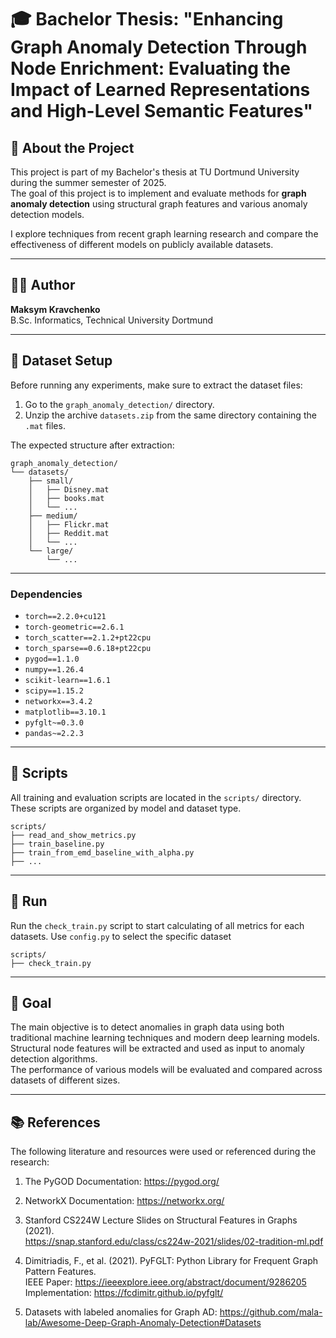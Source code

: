 # 🎓 Bachelor Thesis: "Enhancing Graph Anomaly Detection Through Node Enrichment: Evaluating the Impact of Learned Representations and High-Level Semantic Features"

## 📘 About the Project

This project is part of my Bachelor's thesis at TU Dortmund University during the summer semester of 2025.  
The goal of this project is to implement and evaluate methods for **graph anomaly detection** using structural graph features and various anomaly detection models.

I explore techniques from recent graph learning research and compare the effectiveness of different models on publicly available datasets.

---

## 👨‍💻 Author

**Maksym Kravchenko**  
B.Sc. Informatiсs, Technical University Dortmund

---

## 🧪 Dataset Setup

Before running any experiments, make sure to extract the dataset files:

1. Go to the `graph_anomaly_detection/` directory.
2. Unzip the archive `datasets.zip` from the same directory containing the `.mat` files.

The expected structure after extraction:

```
graph_anomaly_detection/
└── datasets/
    ├── small/
    │   ├── Disney.mat
    │   ├── books.mat
    │   └── ...
    ├── medium/
    │   ├── Flickr.mat
    │   ├── Reddit.mat
    │   └── ...
    └── large/
        └── ...
```

---

### Dependencies

- `torch==2.2.0+cu121`
- `torch-geometric==2.6.1`
- `torch_scatter==2.1.2+pt22cpu`
- `torch_sparse==0.6.18+pt22cpu`
- `pygod==1.1.0`
- `numpy==1.26.4`
- `scikit-learn==1.6.1`
- `scipy==1.15.2`
- `networkx==3.4.2`
- `matplotlib==3.10.1`
- `pyfglt~=0.3.0`
- `pandas~=2.2.3`

---

## 📜 Scripts

All training and evaluation scripts are located in the `scripts/` directory. These scripts are organized by model and dataset type.

```
scripts/
├── read_and_show_metrics.py
├── train_baseline.py
├── train_from_emd_baseline_with_alpha.py
├── ...
```

---

## 🏃 Run 

Run the ```check_train.py``` script to start calculating of all metrics for each datasets.
Use ```config.py``` to select the specific dataset

```
scripts/
├── check_train.py
```

---

## 🧠 Goal

The main objective is to detect anomalies in graph data using both traditional machine learning techniques and modern deep learning models.  
Structural node features will be extracted and used as input to anomaly detection algorithms.  
The performance of various models will be evaluated and compared across datasets of different sizes.

---

## 📚 References

The following literature and resources were used or referenced during the research:

1. The PyGOD Documentation:
   https://pygod.org/
   
2. NetworkX Documentation:
   https://networkx.org/

3. Stanford CS224W Lecture Slides on Structural Features in Graphs (2021).  
   https://snap.stanford.edu/class/cs224w-2021/slides/02-tradition-ml.pdf

4. Dimitriadis, F., et al. (2021). PyFGLT: Python Library for Frequent Graph Pattern Features.  
   IEEE Paper: https://ieeexplore.ieee.org/abstract/document/9286205  
   Implementation: https://fcdimitr.github.io/pyfglt/

5. Datasets with labeled anomalies for Graph AD:
   https://github.com/mala-lab/Awesome-Deep-Graph-Anomaly-Detection#Datasets


